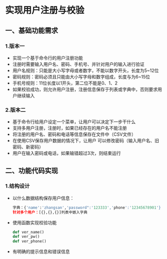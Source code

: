 #  实现用户注册与校验

## 一、基础功能需求

### 1.版本一

- 实现一个基于命令行的用户注册功能
- 注册时需要输入用户名、密码、手机号、并针对用户的输入进行验证
- 用户名规则：只能是大小写字母或者数字，不能以数字开头，长度为5~12位
- 密码规则：密码必须且只能由大小写字母和数字组成，长度与为6~15位
- 手机号规则：11位长度以1开头，第二位不能是0、1、2
- 如果校验成功，则允许用户注册，注册信息保存于列表或字典中，否则要求用户继续输入

### 2.版本二

- 基于命令行给用户设定一个菜单，让用户可以决定下一步干什么
- 支持多用户注册，注册时，如果已经存在的用户名不能注册
- 将注册的用户名、密码和电话等信息保存在文件中（CSV文件）
- 在使用CSV保存用户数据的情况下，让用户 可以修改密码（输入用户名、旧密码、新密码）
- 用户在输入密码或电话，如果输错超过3次，则结束运行

## 二、功能代码实现

### 1.结构设计

- 以什么数据结构保存用户信息：

  ```python
  字典：{'name':'zhangsan','password":'123333','phone':'12345678901'}
  针对多个用户：[{},{},{}]列表中嵌入字典
  ```

- 使用函数实现校验功能

  ```python
  def ver_name()
  def ver_pw()
  def ver_phone()
  ```

- 有明确的提示信息和错误信息

